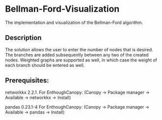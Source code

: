 # Bellman-Ford-Visualization
The implementation and visualization of the Bellman-Ford algorithm.

## Description
The solution allows the user to enter the number of nodes that is desired. The branches are added subsequently between any two of the created nodes. Weighted graphs are supported as well, in which case the weight of each branch should be entered as well.

## Prerequisites:
networkkx 2.2.1. For EnthoughCanopy: (Canopy -> Package manager -> Available -> networkkx -> Install)

pandas 0.23.1-4 For EnthoughCanopy: (Canopy -> Package manager -> Available -> pandas -> Install)
